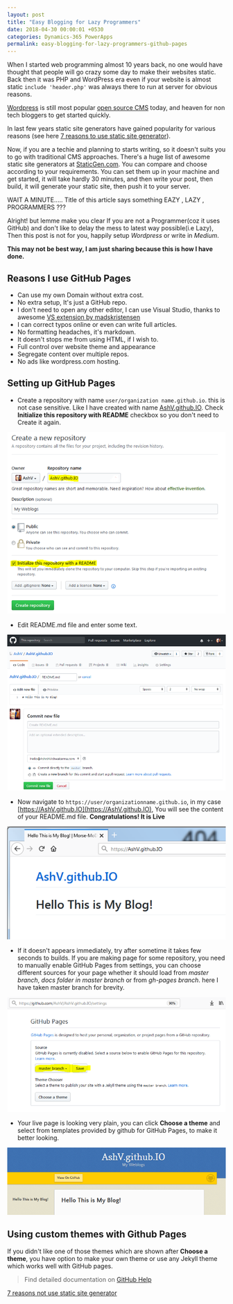 ```yaml
---
layout: post
title: "Easy Blogging for Lazy Programmers"
date: 2018-04-30 00:00:01 +0530
categories: Dynamics-365 PowerApps
permalink: easy-blogging-for-lazy-programmers-github-pages
---
```


When I started web programming almost 10 years back, no one would have thought that people will go crazy some day to make their websites static. Back then it was PHP and WordPress era even if your website is almost static ```include 'header.php'``` was always there to run at server for obvious reasons. 

[Wordpress](https://wordpress.com/) is still most popular [open source CMS](https://github.com/WordPress/WordPress) today, and heaven for non tech bloggers to get started quickly.

In last few years static site generators have gained popularity for various reasons (see here [7 reasons to use static site generator](https://www.sitepoint.com/7-reasons-use-static-site-generator/)).

Now, if you are a techie and planning to starts writing, so it doesn't suits you to go with traditional CMS approaches. There's a huge list of awesome static site generators at [StaticGen.com](https://www.staticgen.com/). You can compare and choose according to your requirements. You can set them up in your machine and get started, it will take hardly 30 minutes, and then write your post,  then build, it will generate your static site, then push it to your server.

WAIT A MINUTE..... Title of this article says something EAZY , LAZY , PROGRAMMERS ???

Alright! but  lemme make you clear If you are not a Programmer(coz it uses GitHub) and don't like to delay the mess to latest way possible(i.e Lazy), Then this post is not for you, happily setup *Wordpress* or write in *Medium*.

**This may not be best way, I am just sharing because this is how I have done.**

## Reasons I use GitHub Pages

* Can use my own Domain without extra cost.
* No extra setup, It's just a GitHub repo.
* I don't need  to open any other editor, I can use Visual Studio, thanks to awesome [VS extension by madskristensen](https://github.com/madskristensen/MarkdownEditor)
* I can correct typos online or even can write full articles.
* No formatting headaches, it's markdown.
* It doesn't stops me from using HTML, if I wish to.
* Full control over website theme and appearance
* Segregate content over multiple repos.
* No ads like wordpress.com hosting.

## Setting up GitHub Pages

* Create a repository with name `user/organization name.github.io`. this is not case sensitive. Like I have created with name [AshV.github.IO](https://github.com/AshV/AshV.github.IO). Check **Initialize this repository with README** checkbox so you don't need to Create it again. 

![GitHub Pages Repo](assets/2018-04-30/GitHubPagesRepo.png)

* Edit README.md file and enter some text.

![Edit REDAME](assets/2018-04-30/EditReadMe.png)

* Now navigate to `https://user/organizationname.github.io`, in my case [https://AshV.github.IO](https://AshV.github.IO), You will see the content of your README.md file. 
**Congratulations! It is Live**

![Live Page](assets/2018-04-30/LivePage.png)

* If it doesn't appears immediately, try after sometime it takes few seconds to builds. If you are making page for some repository, you need to manually enable GitHub Pages from settings, you can choose different sources for your page whether it should load from *master branch*, *docs folder in master branch* or from *gh-pages branch*. here I have taken master branch for brevity.

![Enable Github Pages](assets/2018-04-30/EnableGithubPages.png)

* Your live page is looking very plain, you can click **Choose a theme** and select from templates provided by github for GitHub Pages, to make it better looking.

![Live Page With Theme](assets/2018-04-30/LivePageWithTheme.png)

## Using custom themes with Github Pages

If you didn't like one of those themes which are shown after **Choose a theme**, you have option to make your own theme or use any Jekyll theme which works well with GitHub pages.

> Find detailed documentation on [GitHub Help](https://help.github.com/categories/github-pages-basics/)




[7 reasons not use static site generator](https://www.sitepoint.com/7-reasons-not-use-static-site-generator/)
